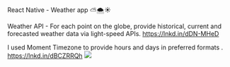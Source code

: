 React Native - Weather app ⛅🌨️☀️

Weather API - For each point on the globe, provide historical, current and forecasted weather data via light-speed APIs.
https://lnkd.in/dDN-MHeD

I used Moment Timezone to provide hours and days in preferred formats .
https://lnkd.in/dBCZRRQh
<img src='https://media-exp1.licdn.com/dms/image/C4D22AQGQDs99YjgHPg/feedshare-shrink_800/0/1641665476034?e=1645660800&v=beta&t=8ogfdlty54mVLHCZFCyQs7kTV8P2gFOC3560fw8DDQA' >
